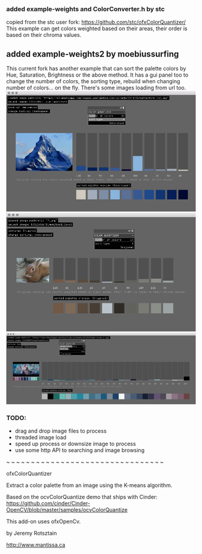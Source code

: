 ### added example-weights and ColorConverter.h by stc
copied from the stc user fork: https://github.com/stc/ofxColorQuantizer/
This example can get colors weighted based on their areas, their order is based on their chroma values.

## added example-weights2 by moebiussurfing
This current fork has another example that can sort the palette colors by Hue, Saturation, Brightness or the above method.
It has a gui panel too to change the number of colors, the sorting type, rebuild when changing number of colors... on the fly.
There's some images loading from url too.
![Alt text](/screenshots/screenshot1.png?raw=true "MoebiusSurfing")
![Alt text](/screenshots/screenshot2.png?raw=true "MoebiusSurfing")
![Alt text](/screenshots/screenshot3.png?raw=true "MoebiusSurfing")

### TODO:
- drag and drop image files to process
- threaded image load
- speed up process or downsize image to process 
- use some http API to searching and image browsing



~ ~ ~ ~ ~ ~ ~ ~ ~ ~ ~ ~ ~ ~ ~ ~ ~ ~ ~ ~ ~ ~ ~ ~ ~ ~ ~ ~ ~ ~ ~ ~ 

ofxColorQuantizer

Extract a color palette from an image using the K-means algorithm.

Based on the ocvColorQuantize demo that ships with Cinder:
https://github.com/cinder/Cinder-OpenCV/blob/master/samples/ocvColorQuantize

This add-on uses ofxOpenCv.

by Jeremy Rotsztain 

http://www.mantissa.ca

